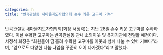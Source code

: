 ```yaml
---
categories: h
title: "반곡관설동 새마을지도자협의회 손수 키운 고구마 기부"
---
```

반곡관설동 새마을지도자협의회(회장 서정석)는 지난 28일 손수 키운 고구마를 수확하였다. 이날 수확한 고구마는 반곡관설동 관내 소외이웃 및 복지기관에 전달할 예정이다.서정석 회장은 “회원들이 땀 흘려 수확한 고구마를 이웃과 함께 나눌 수 있어 기쁘다”라며, “앞으로도 다양한 나눔 사업을 꾸준히 이어 나가겠다”라고 말했다.